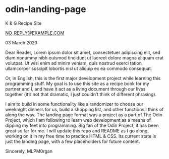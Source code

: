 # odin-landing-page

K & G Recipe Site


NO_REPLY@EXAMPLE.COM

03 March 2023

Dear Reader, 
Lorem ipsum dolor sit amet, consectetuer adipiscing elit, sed diam nonummy nibh euismod tincidunt ut laoreet dolore magna aliquam erat volutpat. Ut wisi enim ad minim veniam, quis nostrud exerci tation ullamcorper suscipit lobortis nisl ut aliquip ex ea commodo consequat.

Or, in English, this is the first major development project while learning this programming stuff. My goal is to use this site as a recipe book for my partner and I, and have it act as a living document through our lives together (it’s not that dramatic, I just couldn’t think of different phrasing).

I aim to build in some functionality like a randomizer to choose our weeknight dinners for us, build a shopping list, and other functions I think of along the way.
The landing page format was a project as a part of The Odin Project, which I am following to learn web development as a means of dipping my feet into programming. Big fan of the Odin Project; it has been great so far for me. I will update this repo and README as I go along, working on it in my free time to practice HTML & CSS. Its current state is just the landing page, with a few placeholders for future content.

Sincerely,
MLPM0rgan
